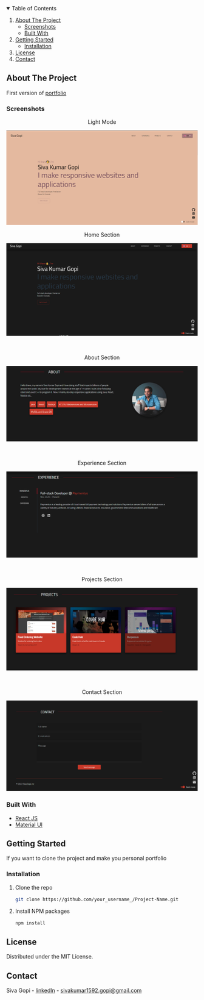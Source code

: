 

<!-- TABLE OF CONTENTS -->
<details open="open">
  <summary>Table of Contents</summary>
  <ol>
    <li>
      <a href="#about-the-project">About The Project</a>
      <ul>
        <li><a href="#Screenshots">Screenshots</a></li>
        <li><a href="#built-with">Built With</a></li>
      </ul>
    </li>
    <li>
      <a href="#getting-started">Getting Started</a>
      <ul>
        <li><a href="#installation">Installation</a></li>
      </ul>
    </li>
    <li><a href="#license">License</a></li>
    <li><a href="#contact">Contact</a></li>
  </ol>
</details>

<!-- ABOUT THE PROJECT -->
## About The Project

First version of <a href="https://react-portfolio-30258.web.app/">portfolio</a>

### Screenshots

<p align="center">
  <p align="center">Light Mode</p>
  <img src="screenshots/home_light.png" alt="Home section">
   </p>
<p align="center">
  <p align="center">Home Section</p>
  <img src="screenshots/home_dark.png" alt="Home section">
   </p>
<br />
<p align="center">
  <p align="center">About Section</p>
  <img src="screenshots/about.png" alt="About section">
   </p>
<br />
<p align="center">
  <p align="center">Experience Section</p>
  <img src="screenshots/experience.png" alt="Experience section">
   </p>
<br />
<p align="center">
  <p align="center">Projects Section</p>
  <img src="screenshots/projects.png" alt="Projects section">
   </p>
<br />
<p align="center">
  <p align="center">Contact Section</p>
  <img src="screenshots/contact.png" alt="Contact section">
   </p>

### Built With

* [React JS](https://reactjs.org/)
* [Material UI](https://material-ui.com/)

<!-- GETTING STARTED -->
## Getting Started

If you want to clone the project and make you personal portfolio

### Installation

1. Clone the repo
   ```sh
   git clone https://github.com/your_username_/Project-Name.git
   ```
2. Install NPM packages
   ```sh
   npm install
   ```

<!-- LICENSE -->
## License

Distributed under the MIT License.


<!-- CONTACT -->
## Contact

Siva Gopi - [linkedIn](https://www.linkedin.com/in/siva-kumar-gopi) - sivakumar1592.gopi@gmail.com

